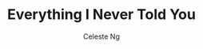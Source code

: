 ---
title: "Everything I Never Told You"
author: "Celeste Ng"
isbn: "159420571X"
isbn13: "9781594205712"
rating: "4"
publisher: "Penguin Press"
pages: "292"
publishYear: "2014"
read: "2020"
goodreads_id: "18693763"
language: "en"
---